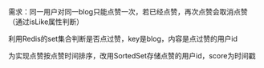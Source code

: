 需求：同一用户对同一blog只能点赞一次，若已经点赞，再次点赞会取消点赞（通过isLike属性判断）

利用Redis的set集合判断是否点过赞，key是blog，内容是点过赞的用户id

为实现点赞按点赞时间排序，改用SortedSet存储点赞的用户id，score为时间戳

<!--stackedit_data:
eyJoaXN0b3J5IjpbLTUxNTE5MzA4NCwtNzIyODM5MTc2LDEzMD
QwMDUwMDUsLTE2MzAxOTE5OTVdfQ==
-->
